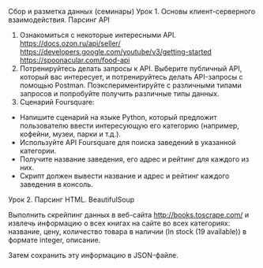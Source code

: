 Сбор и разметка данных (семинары)
Урок 1. Основы клиент-серверного взаимодействия. Парсинг API

1. Ознакомиться с некоторые интересными API. https://docs.ozon.ru/api/seller/ https://developers.google.com/youtube/v3/getting-started https://spoonacular.com/food-api
2. Потренируйтесь делать запросы к API. Выберите публичный API, который вас интересует, и потренируйтесь делать API-запросы с помощью Postman. Поэкспериментируйте с различными типами запросов и попробуйте получить различные типы данных.
3. Сценарий Foursquare:
- Напишите сценарий на языке Python, который предложит пользователю ввести интересующую его категорию (например, кофейни, музеи, парки и т.д.).
- Используйте API Foursquare для поиска заведений в указанной категории.
- Получите название заведения, его адрес и рейтинг для каждого из них.
- Скрипт должен вывести название и адрес и рейтинг каждого заведения в консоль.

Урок 2. Парсинг HTML. BeautifulSoup

Выполнить скрейпинг данных в веб-сайта http://books.toscrape.com/ и извлечь информацию о всех книгах на сайте во всех категориях: название, цену, количество товара в наличии (In stock (19 available)) в формате integer, описание.

Затем сохранить эту информацию в JSON-файле.
